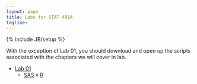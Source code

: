 ```yaml
---
layout: page
title: Labs for STAT 401A
tagline: 
---
```

{% include JB/setup %}

With the exception of Lab 01, you should download and open up the scripts associated with the chapters we will cover in lab.  

- [Lab 01](lab01.html)
  - [SAS](ch07.sas) v [R](ch07.R)


